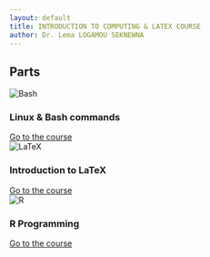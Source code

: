 ```yaml
---
layout: default
title: INTRODUCTION TO COMPUTING & LATEX COURSE
author: Dr. Lema LOGAMOU SEKNEWNA
---
```


## Parts

<div class="cards">
<div class="card">
  <img src="{{ '/images/part1.png' | relative_url }}" alt="Bash">
  <div class="card-body">
    <h3>Linux & Bash commands</h3>
    <a href="{{ '/Bash/' | relative_url }}">Go to the course</a>
  </div>
</div>

<div class="card">
  <img src="{{ '/images/latex_logo.png' | relative_url }}" alt="LaTeX">
  <div class="card-body">
    <h3>Introduction to LaTeX</h3>
    <a href="{{ '/LaTeX/' | relative_url }} ">Go to the course</a>
  </div>
</div>


<div class="card">
  <img src="{{ '/images/R_logo.png' | relative_url }}" alt="R">
  <div class="card-body">
    <h3>R Programming</h3>
    <a href="{{ '/R/' | relative_url }}">Go to the course</a>
  </div>
</div>
</div>
